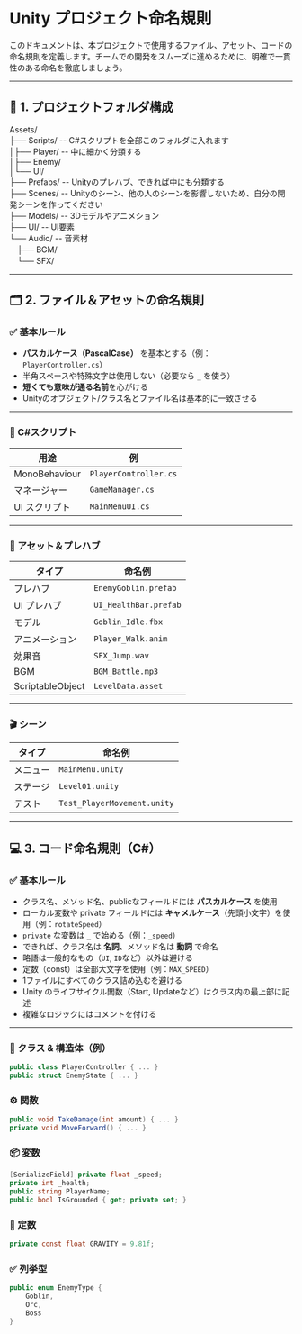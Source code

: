 # Unity プロジェクト命名規則

このドキュメントは、本プロジェクトで使用するファイル、アセット、コードの命名規則を定義します。チームでの開発をスムーズに進めるために、明確で一貫性のある命名を徹底しましょう。

---

## 📁 1. プロジェクトフォルダ構成

Assets/  
├── Scripts/ -- C#スクリプトを全部このフォルダに入れます  
│├── Player/ -- 中に細かく分類する  
│├── Enemy/  
│└── UI/  
├── Prefabs/ -- Unityのプレハブ、できれば中にも分類する  
├── Scenes/ -- Unityのシーン、他の人のシーンを影響しないため、自分の開発シーンを作ってください  
├── Models/ -- 3Dモデルやアニメション  
├── UI/ -- UI要素  
└── Audio/ -- 音素材  
　├── BGM/  
　└── SFX/  

---

## 🗂 2. ファイル＆アセットの命名規則

### ✅ 基本ルール
- **パスカルケース（PascalCase）** を基本とする（例：`PlayerController.cs`）
- 半角スペースや特殊文字は使用しない（必要なら `_` を使う）
- **短くても意味が通る名前**を心がける
- Unityのオブジェクト/クラス名とファイル名は基本的に一致させる

---

### 📜 C#スクリプト

| 用途            | 例                       |
|-----------------|--------------------------|
| MonoBehaviour   | `PlayerController.cs`   |
| マネージャー     | `GameManager.cs`       |
| UI スクリプト    | `MainMenuUI.cs`         |

---

### 🎨 アセット＆プレハブ

| タイプ            | 命名例                   |
|------------------|--------------------------|
| プレハブ         | `EnemyGoblin.prefab`      |
| UI プレハブ      | `UI_HealthBar.prefab`     |
| モデル           | `Goblin_Idle.fbx`         |
| アニメーション    | `Player_Walk.anim`        |
| 効果音           | `SFX_Jump.wav`            |
| BGM              | `BGM_Battle.mp3`         |
| ScriptableObject | `LevelData.asset`        |

---

### 🎬 シーン

| タイプ  | 命名例                        |
|---------|------------------------------|
| メニュー | `MainMenu.unity`             |
| ステージ | `Level01.unity`              |
| テスト   | `Test_PlayerMovement.unity`  |

---

## 💻 3. コード命名規則（C#）

### ✅ 基本ルール
- クラス名、メソッド名、publicなフィールドには **パスカルケース** を使用
- ローカル変数や private フィールドには **キャメルケース**（先頭小文字）を使用（例：`rotateSpeed`）
- `private` な変数は `_` で始める（例：`_speed`）
- できれば、クラス名は **名詞**、メソッド名は **動詞** で命名
- 略語は一般的なもの（`UI`, `ID`など）以外は避ける
- 定数（const）は全部大文字を使用（例：`MAX_SPEED`）
- 1ファイルにすべてのクラス詰め込むを避ける
- Unity のライフサイクル関数（Start, Updateなど）はクラス内の最上部に記述
- 複雑なロジックにはコメントを付ける

---

### 🧱 クラス & 構造体（例）

```csharp
public class PlayerController { ... }
public struct EnemyState { ... }
```

### ⚙️ 関数

```csharp
public void TakeDamage(int amount) { ... }
private void MoveForward() { ... }
```

### 📦 変数

```csharp
[SerializeField] private float _speed;
private int _health;
public string PlayerName;
public bool IsGrounded { get; private set; }
```

### 🧾 定数

```csharp
private const float GRAVITY = 9.81f;
```

### ✅ 列挙型

```csharp
public enum EnemyType {
    Goblin,
    Orc,
    Boss
}
```
